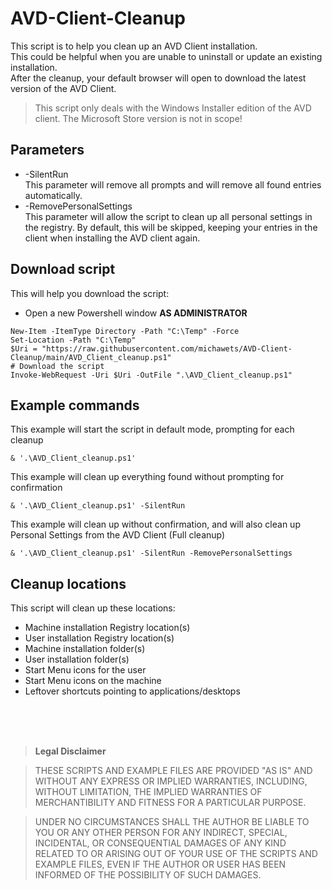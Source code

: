 # AVD-Client-Cleanup

This script is to help you clean up an AVD Client installation.<br/>
This could be helpful when you are unable to uninstall or update an existing installation.<br/>
After the cleanup, your default browser will open to download the latest version of the AVD Client.

 > This script only deals with the Windows Installer edition of the AVD client. The Microsoft Store version is not in scope!

## Parameters

 - -SilentRun<br/>This parameter will remove all prompts and will remove all found entries automatically.
 - -RemovePersonalSettings<br/>This parameter will allow the script to clean up all personal settings in the registry. By default, this will be skipped, keeping your entries in the client when installing the AVD client again.

## Download script

This will help you download the script:

 - Open a new Powershell window **AS ADMINISTRATOR**

```
New-Item -ItemType Directory -Path "C:\Temp" -Force
Set-Location -Path "C:\Temp"
$Uri = "https://raw.githubusercontent.com/michawets/AVD-Client-Cleanup/main/AVD_Client_cleanup.ps1"
# Download the script
Invoke-WebRequest -Uri $Uri -OutFile ".\AVD_Client_cleanup.ps1"
```

## Example commands

This example will start the script in default mode, prompting for each cleanup

```
& '.\AVD_Client_cleanup.ps1'
```

This example will clean up everything found without prompting for confirmation

```
& '.\AVD_Client_cleanup.ps1' -SilentRun
```

This example will clean up without confirmation, and will also clean up Personal Settings from the AVD Client (Full cleanup)

```
& '.\AVD_Client_cleanup.ps1' -SilentRun -RemovePersonalSettings
```

## Cleanup locations

This script will clean up these locations:

* Machine installation Registry location(s)
* User installation Registry location(s)
* Machine installation folder(s) 
* User installation folder(s)
* Start Menu icons for the user
* Start Menu icons on the machine
* Leftover shortcuts pointing to applications/desktops


<br>
<br>
<br>

 > **Legal Disclaimer** 

 > THESE SCRIPTS AND EXAMPLE FILES ARE PROVIDED "AS IS" AND WITHOUT ANY EXPRESS OR IMPLIED WARRANTIES, INCLUDING, WITHOUT LIMITATION, THE IMPLIED WARRANTIES OF MERCHANTIBILITY AND FITNESS FOR A PARTICULAR PURPOSE.

 > UNDER NO CIRCUMSTANCES SHALL THE AUTHOR BE LIABLE TO YOU OR ANY OTHER PERSON FOR ANY INDIRECT, SPECIAL, INCIDENTAL, OR CONSEQUENTIAL DAMAGES OF ANY KIND RELATED TO OR ARISING OUT OF YOUR USE OF THE SCRIPTS AND EXAMPLE FILES, EVEN IF THE AUTHOR OR USER HAS BEEN INFORMED OF THE POSSIBILITY OF SUCH DAMAGES.
